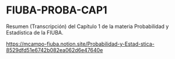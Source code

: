 # FIUBA-PROBA-CAP1
Resumen (Transcripción) del Capítulo 1 de la materia Probabilidad y Estadística de la FIUBA.

https://mcampo-fiuba.notion.site/Probabilidad-y-Estad-stica-8529dfd51e6742b082ea062d6e47640e
